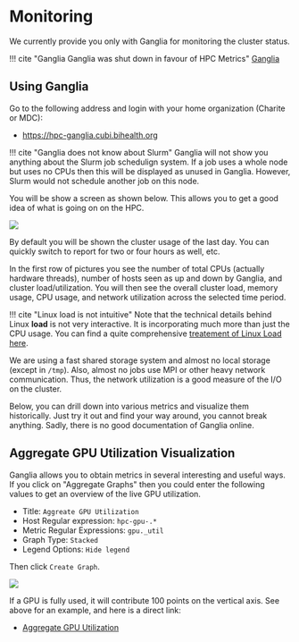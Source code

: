 # Monitoring

We currently provide you only with Ganglia for monitoring the cluster status.

!!! cite "Ganglia Ganglia was shut down in favour of HPC Metrics"
    [Ganglia](https://metrics.cubi.bihealth.org/public-dashboards/dc3e4d5b1ea049429abf39e412c47302?orgId=1&refresh=1m)

## Using Ganglia

Go to the following address and login with your home organization (Charite or MDC):

- https://hpc-ganglia.cubi.bihealth.org


!!! cite "Ganglia does not know about Slurm"
    Ganglia will not show you anything about the Slurm job schedulign system.
    If a job uses a whole node but uses no CPUs then this will be displayed as unused in Ganglia.
    However, Slurm would not schedule another job on this node.

You will be show a screen as shown below.
This allows you to get a good idea of what is going on on the HPC.

![](figures/Ganglia_Example.png)

By default you will be shown the cluster usage of the last day.
You can quickly switch to report for two or four hours as well, etc.

In the first row of pictures you see the number of total CPUs (actually hardware threads), number of hosts seen as up and down by Ganglia, and cluster load/utilization.
You will then see the overall cluster load, memory usage, CPU usage, and network utilization across the selected time period.

!!! cite "Linux load is not intuitive"
    Note that the technical details behind Linux **load** is not very interactive.
    It is incorporating much more than just the CPU usage.
    You can find a quite comprehensive [treatement of Linux Load here](https://www.brendangregg.com/blog/2017-08-08/linux-load-averages.html).

We are using a fast shared storage system and almost no local storage (except in `/tmp`).
Also, almost no jobs use MPI or other heavy network communication.
Thus, the network utilization is a good measure of the I/O on the cluster.

Below, you can drill down into various metrics and visualize them historically.
Just try it out and find your way around, you cannot break anything.
Sadly, there is no good documentation of Ganglia online.

## Aggregate GPU Utilization Visualization

Ganglia allows you to obtain metrics in several interesting and useful ways.
If you click on "Aggregate Graphs" then you could enter the following values to get an overview of the live GPU utilization.

- Title: `Aggreate GPU Utilization`
- Host Regular expression: `hpc-gpu-.*`
- Metric Regular Expressions: `gpu._util`
- Graph Type: `Stacked`
- Legend Options: `Hide legend`

Then click `Create Graph`.

![](figures/Ganglia_Aggregate_GPUs.png)

If a GPU is fully used, it will contribute 100 points on the vertical axis.
See above for an example, and here is a direct link:

- [Aggregate GPU Utilization](https://hpc-ganglia.cubi.bihealth.org/ganglia/graph_all_periods.php?title=Aggregate+GPU+Utilization&cs=&ce=&vl=&x=&n=&hreg%5B%5D=hpc-gpu-.*&mreg%5B%5D=gpu._util&gtype=stack&glegend=hide&aggregate=1)
